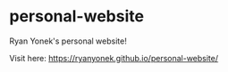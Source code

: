 # personal-website
Ryan Yonek's personal website!

Visit here: https://ryanyonek.github.io/personal-website/
